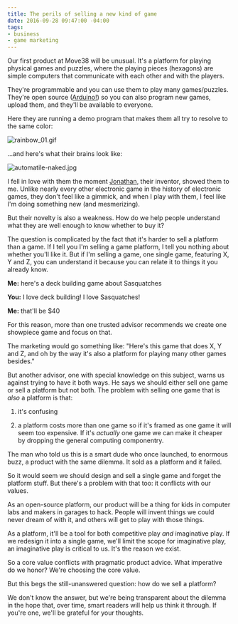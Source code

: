 ```yaml
---
title: The perils of selling a new kind of game
date: 2016-09-28 09:47:00 -04:00
tags:
- business
- game marketing
---
```


Our first product at Move38 will be unusual. It's a platform for playing physical games and puzzles, where the playing pieces (hexagons) are simple computers that communicate with each other and with the players. 

They're programmable and you can use them to play many games/puzzles. They're open source ([Arduino!](https://www.arduino.cc/)) so you can also program new games, upload them, and they'll be available  to everyone.

Here they are running a demo program that makes them all try to resolve to the same color: 

![rainbow_01.gif](/uploads/rainbow_01.gif)

...and here's what their brains look like:

![automatile-naked.jpg](/uploads/automatile-naked.jpg)

I fell in love with them the moment [Jonathan](http://cargo.jonathanbobrow.com/), their inventor, showed them to me. Unlike nearly every other electronic game in the history of electronic games, they don't feel like a gimmick, and when I play with them, I feel like I'm doing something new (and mesmerizing). 

But their novelty is also a weakness. How do we help people understand what they are well enough to know whether to buy it? 

The question is complicated by the fact that it's harder to sell a platform than a game. If I tell you I'm selling a game platform, I tell you nothing about whether you'll like it. But if I'm selling a game, one single game, featuring X, Y and Z, you can understand it because you can relate it to things it you already know. 

**Me:** here's a deck building game about Sasquatches 

**You:** I love deck building! I love Sasquatches!

**Me:** that'll be $40 

For this reason, more than one trusted advisor recommends we create one showpiece game and focus on that. 

The marketing would go something like: "Here's this game that does X, Y and Z, and oh by the way it's also a platform for playing many other games besides."

But another advisor, one with special knowledge on this subject, warns us against trying to have it both ways. He says we should either sell one game or sell a platform but not both. The problem with selling one game that is *also* a platform is that: 

1. it's confusing

2. a platform costs more than one game so if it's framed as one game it will seem too expensive. If it's *actually* one game we can make it cheaper by dropping the general computing componentry.

The man who told us this is a smart dude who once launched, to enormous buzz, a product with the same dilemma. It sold as a platform and it failed.

So it would seem we should design and sell a single game and forget the platform stuff. But there's a problem with that too: it conflicts with our values. 

As an open-source platform, our product will be a thing for kids in computer labs and makers in garages to hack. People will invent things we could never dream of with it, and others will get to play with those things.

As a platform, it'll be a tool for both competitive play *and* imaginative play.  If we redesign it into a single game, we'll limit the scope for imaginative play, an imaginative play is critical to us. It's the reason we exist.

So a core value conflicts with pragmatic product advice. What imperative do we honor? We're choosing the core value. 

But this begs the still-unanswered question: how do we sell a platform?

We don't know the answer, but we're being transparent about the dilemma in the hope that, over time, smart readers will help us think it through. If you're one, we'll be grateful for your thoughts.